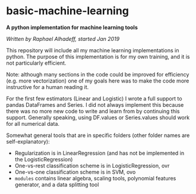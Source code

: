 # basic-machine-learning
**A python implementation for machine learning tools**

*Written by Raphael Alhadeff, started Jan 2019*

This repository will include all my machine learning implementations in python. The purpose of this implementation is for my own training, and it is not particularly efficient.

Note: although many sections in the code could be improved for efficiency (e.g. more vectorization) one of my goals here was to make the code more instructive for a human reading it.

For the first few estimators (Linear and Logistic) I wrote a full support to pandas DataFrames and Series. I did not always implement this because there was no more new code to write and learn from by continuing this support. Generally speaking, using DF.values or Series.values should work for all numerical data.


Somewhat general tools that are in specific folders (other folder names are self-explanatory):
 * Regularization is in LinearRegression (and has not be implemented in the LogisticRegression)
 * One-vs-rest classification scheme is in LogisticRegression, ovr
 * One-vs-one classification scheme is in SVM, ovo
 * `modules` contains linear algebra, scaling tools, polynomial features generator, and a data splitting tool
